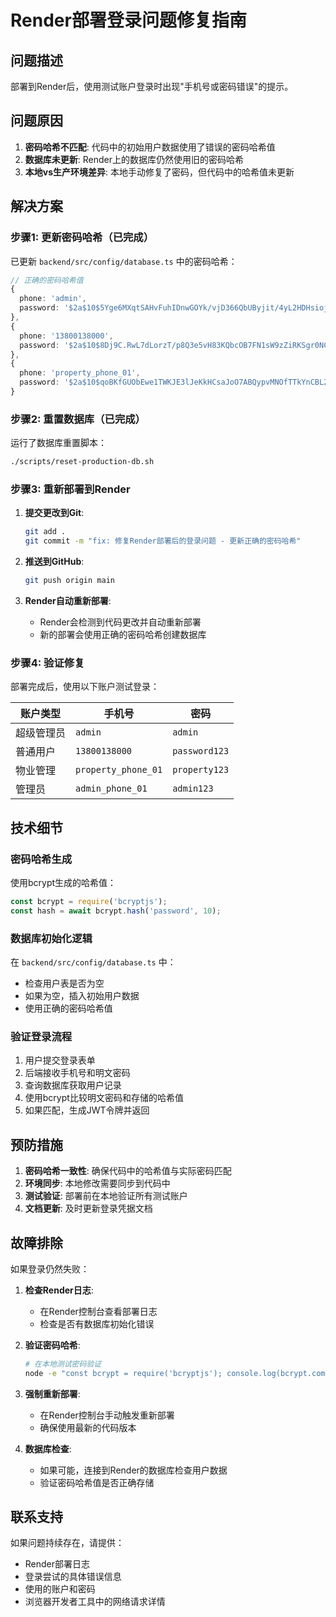 # Render部署登录问题修复指南

## 问题描述

部署到Render后，使用测试账户登录时出现"手机号或密码错误"的提示。

## 问题原因

1. **密码哈希不匹配**: 代码中的初始用户数据使用了错误的密码哈希值
2. **数据库未更新**: Render上的数据库仍然使用旧的密码哈希
3. **本地vs生产环境差异**: 本地手动修复了密码，但代码中的哈希值未更新

## 解决方案

### 步骤1: 更新密码哈希（已完成）

已更新 `backend/src/config/database.ts` 中的密码哈希：

```typescript
// 正确的密码哈希值
{
  phone: 'admin',
  password: '$2a$10$5Yge6MXqtSAHvFuhIDnwGOYk/vjD366QbUByjit/4yL2HDHsiojnm', // admin
},
{
  phone: '13800138000', 
  password: '$2a$10$8Dj9C.RwL7dLorzT/p8Q3e5vH83KQbcOB7FN1sW9zZiRKSgr0NCyy', // password123
},
{
  phone: 'property_phone_01',
  password: '$2a$10$qoBKfGUObEwe1TWKJE3lJeKkHCsaJoO7ABQypvMNOfTTkYnCBL2ee', // property123
}
```

### 步骤2: 重置数据库（已完成）

运行了数据库重置脚本：
```bash
./scripts/reset-production-db.sh
```

### 步骤3: 重新部署到Render

1. **提交更改到Git**:
   ```bash
   git add .
   git commit -m "fix: 修复Render部署后的登录问题 - 更新正确的密码哈希"
   ```

2. **推送到GitHub**:
   ```bash
   git push origin main
   ```

3. **Render自动重新部署**: 
   - Render会检测到代码更改并自动重新部署
   - 新的部署会使用正确的密码哈希创建数据库

### 步骤4: 验证修复

部署完成后，使用以下账户测试登录：

| 账户类型 | 手机号 | 密码 |
|---------|--------|------|
| 超级管理员 | `admin` | `admin` |
| 普通用户 | `13800138000` | `password123` |
| 物业管理 | `property_phone_01` | `property123` |
| 管理员 | `admin_phone_01` | `admin123` |

## 技术细节

### 密码哈希生成

使用bcrypt生成的哈希值：
```javascript
const bcrypt = require('bcryptjs');
const hash = await bcrypt.hash('password', 10);
```

### 数据库初始化逻辑

在 `backend/src/config/database.ts` 中：
- 检查用户表是否为空
- 如果为空，插入初始用户数据
- 使用正确的密码哈希值

### 验证登录流程

1. 用户提交登录表单
2. 后端接收手机号和明文密码
3. 查询数据库获取用户记录
4. 使用bcrypt比较明文密码和存储的哈希值
5. 如果匹配，生成JWT令牌并返回

## 预防措施

1. **密码哈希一致性**: 确保代码中的哈希值与实际密码匹配
2. **环境同步**: 本地修改需要同步到代码中
3. **测试验证**: 部署前在本地验证所有测试账户
4. **文档更新**: 及时更新登录凭据文档

## 故障排除

如果登录仍然失败：

1. **检查Render日志**:
   - 在Render控制台查看部署日志
   - 检查是否有数据库初始化错误

2. **验证密码哈希**:
   ```bash
   # 在本地测试密码验证
   node -e "const bcrypt = require('bcryptjs'); console.log(bcrypt.compareSync('admin', '$2a$10$5Yge6MXqtSAHvFuhIDnwGOYk/vjD366QbUByjit/4yL2HDHsiojnm'));"
   ```

3. **强制重新部署**:
   - 在Render控制台手动触发重新部署
   - 确保使用最新的代码版本

4. **数据库检查**:
   - 如果可能，连接到Render的数据库检查用户数据
   - 验证密码哈希值是否正确存储

## 联系支持

如果问题持续存在，请提供：
- Render部署日志
- 登录尝试的具体错误信息
- 使用的账户和密码
- 浏览器开发者工具中的网络请求详情 